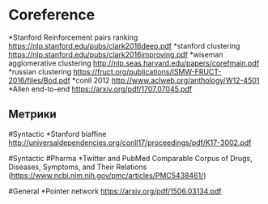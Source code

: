 # Coreference
*Stanford Reinforcement pairs ranking https://nlp.stanford.edu/pubs/clark2016deep.pdf
*stanford clustering https://nlp.stanford.edu/pubs/clark2016improving.pdf
*wiseman agglomerative clustering http://nlp.seas.harvard.edu/papers/corefmain.pdf
*russian clustering https://fruct.org/publications/ISMW-FRUCT-2016/files/Bod.pdf
*conll 2012 http://www.aclweb.org/anthology/W12-4501
*Allen end-to-end https://arxiv.org/pdf/1707.07045.pdf

## Метрики

#Syntactic
*Stanford biaffine http://universaldependencies.org/conll17/proceedings/pdf/K17-3002.pdf

#Syntactic
#Pharma
*Twitter and PubMed Comparable Corpus of Drugs, Diseases, Symptoms, and Their Relations (https://www.ncbi.nlm.nih.gov/pmc/articles/PMC5438461/)


#General
*Pointer network https://arxiv.org/pdf/1506.03134.pdf